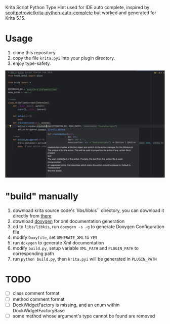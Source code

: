 Krita Script Python Type Hint used for IDE auto complete, inspired by [scottpetrovic/krita-python-auto-complete](https://github.com/scottpetrovic/krita-python-auto-complete) but worked and generated for Krita 5.15.

# Usage

1. clone this repository.
2. copy the file `krita.pyi` into your plugin directory.
3. enjoy type-safety.

![Alt text](image.png)

# "build" manually

1. download krita source code's `libs/libkis`` directory, you can download it directly from [there](https://download-directory.github.io/?url=https%3A%2F%2Fgithub.com%2FKDE%2Fkrita%2Ftree%2Fmaster%2Flibs%2Flibkis)
2. download [doxygen](https://github.com/doxygen/doxygen/actions/workflows/build_cmake.yml) for xml documentation generation
3. cd to `libs/libkis`, run `doxygen -s -g` to generate Doxygen Configuration file
4. modify `Doxyfile`, set `GENERATE_XML` to `YES`
5. run `doxygen` to generate Xml documentation
6. modify `build.py`, setup variable `XML_PATH` and `PLUGIN_PATH` to corresponding path
7. run `python build.py`, then `krita.pyi` will be generated in `PLUGIN_PATH`

# TODO

- [ ] class comment format
- [ ] method comment format
- [ ] DockWidgetFactory is missing, and an enum within DockWidgetFactoryBase
- [ ] some method whose argument's type cannot be found are removed
